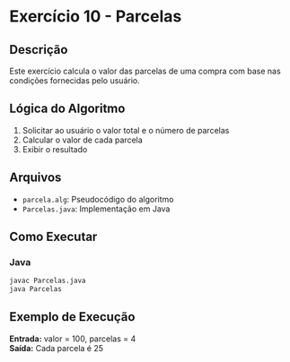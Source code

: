 # Exercício 10 - Parcelas

## Descrição

Este exercício calcula o valor das parcelas de uma compra com base nas condições fornecidas pelo usuário.

## Lógica do Algoritmo

1. Solicitar ao usuário o valor total e o número de parcelas
2. Calcular o valor de cada parcela
3. Exibir o resultado

## Arquivos

- `parcela.alg`: Pseudocódigo do algoritmo
- `Parcelas.java`: Implementação em Java

## Como Executar

### Java
```bash
javac Parcelas.java
java Parcelas
```

## Exemplo de Execução

**Entrada:** valor = 100, parcelas = 4  
**Saída:** Cada parcela é 25
